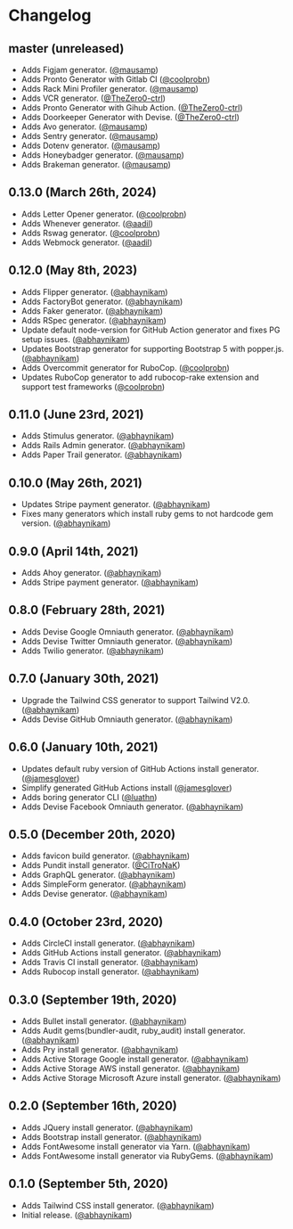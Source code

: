 # Changelog

## master (unreleased)
* Adds Figjam generator. ([@mausamp][])
* Adds Pronto Generator with Gitlab CI ([@coolprobn][])
* Adds Rack Mini Profiler generator. ([@mausamp][])
* Adds VCR generator. ([@TheZero0-ctrl][])
* Adds Pronto Generator with Gihub Action. ([@TheZero0-ctrl][])
* Adds Doorkeeper Generator with Devise. ([@TheZero0-ctrl][])
* Adds Avo generator. ([@mausamp][])
* Adds Sentry generator. ([@mausamp][])
* Adds Dotenv generator. ([@mausamp][])
* Adds Honeybadger generator. ([@mausamp][])
* Adds Brakeman generator. ([@mausamp][])

## 0.13.0 (March 26th, 2024)
* Adds Letter Opener generator. ([@coolprobn][])
* Adds Whenever generator. ([@aadil][])
* Adds Rswag generator. ([@coolprobn][])
* Adds Webmock generator. ([@aadil][])

## 0.12.0 (May 8th, 2023)
* Adds Flipper generator. ([@abhaynikam][])
* Adds FactoryBot generator. ([@abhaynikam][])
* Adds Faker generator. ([@abhaynikam][])
* Adds RSpec generator. ([@abhaynikam][])
* Update default node-version for GitHub Action generator and fixes PG setup issues. ([@abhaynikam][])
* Updates Bootstrap generator for supporting Bootstrap 5 with popper.js. ([@abhaynikam][])
* Adds Overcommit generator for RuboCop. ([@coolprobn][])
* Updates RuboCop generator to add rubocop-rake extension and support test frameworks ([@coolprobn][])

## 0.11.0 (June 23rd, 2021)
* Adds Stimulus generator. ([@abhaynikam][])
* Adds Rails Admin generator. ([@abhaynikam][])
* Adds Paper Trail generator. ([@abhaynikam][])

## 0.10.0 (May 26th, 2021)
* Updates Stripe payment generator. ([@abhaynikam][])
* Fixes many generators which install ruby gems to not hardcode gem version. ([@abhaynikam][])

## 0.9.0 (April 14th, 2021)
* Adds Ahoy generator. ([@abhaynikam][])
* Adds Stripe payment generator. ([@abhaynikam][])

## 0.8.0 (February 28th, 2021)
* Adds Devise Google Omniauth generator. ([@abhaynikam][])
* Adds Devise Twitter Omniauth generator. ([@abhaynikam][])
* Adds Twilio generator. ([@abhaynikam][])

## 0.7.0 (January 30th, 2021)
* Upgrade the Tailwind CSS generator to support Tailwind V2.0. ([@abhaynikam][])
* Adds Devise GitHub Omniauth generator. ([@abhaynikam][])

## 0.6.0 (January 10th, 2021)
* Updates default ruby version of GitHub Actions install generator. ([@jamesglover][])
* Simplify generated GitHub Actions install ([@jamesglover][])
* Adds boring generator CLI ([@luathn][])
* Adds Devise Facebook Omniauth generator. ([@abhaynikam][])

## 0.5.0 (December 20th, 2020)
* Adds favicon build generator. ([@abhaynikam][])
* Adds Pundit install generator. ([@CiTroNaK][])
* Adds GraphQL generator. ([@abhaynikam][])
* Adds SimpleForm generator. ([@abhaynikam][])
* Adds Devise generator. ([@abhaynikam][])

## 0.4.0 (October 23rd, 2020)
* Adds CircleCI install generator. ([@abhaynikam][])
* Adds GitHub Actions install generator. ([@abhaynikam][])
* Adds Travis CI install generator. ([@abhaynikam][])
* Adds Rubocop install generator. ([@abhaynikam][])

## 0.3.0 (September 19th, 2020)
* Adds Bullet install generator. ([@abhaynikam][])
* Adds Audit gems(bundler-audit, ruby_audit) install generator. ([@abhaynikam][])
* Adds Pry install generator. ([@abhaynikam][])
* Adds Active Storage Google install generator. ([@abhaynikam][])
* Adds Active Storage AWS install generator. ([@abhaynikam][])
* Adds Active Storage Microsoft Azure install generator. ([@abhaynikam][])

## 0.2.0 (September 16th, 2020)
* Adds JQuery install generator. ([@abhaynikam][])
* Adds Bootstrap install generator. ([@abhaynikam][])
* Adds FontAwesome install generator via Yarn. ([@abhaynikam][])
* Adds FontAwesome install generator via RubyGems. ([@abhaynikam][])

## 0.1.0 (September 5th, 2020)

* Adds Tailwind CSS install generator. ([@abhaynikam][])
* Initial release. ([@abhaynikam][])

[@abhaynikam]: https://github.com/abhaynikam
[@CiTroNaK]: https://github.com/CiTroNaK
[@jamesglover]: https://github.com/JamesGlover
[@luathn]: https://github.com/luathn
[@coolprobn]: https://github.com/coolprobn
[@aadil]: https://github.com/AdilRT
[@mausamp]: https://github.com/mausamp
[@TheZero0-ctrl]: https://github.com/TheZero0-ctrl
